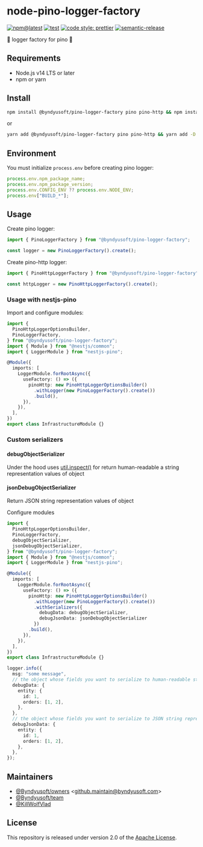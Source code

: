 # node-pino-logger-factory

[![npm@latest](https://img.shields.io/npm/v/@byndyusoft/pino-logger-factory/latest.svg)](https://www.npmjs.com/package/@byndyusoft/pino-logger-factory)
[![test](https://github.com/Byndyusoft/node-pino-logger-factory/actions/workflows/test.yaml/badge.svg?branch=master)](https://github.com/Byndyusoft/node-pino-logger-factory/actions/workflows/test.yaml)
[![code style: prettier](https://img.shields.io/badge/code_style-prettier-ff69b4.svg)](https://github.com/prettier/prettier)
[![semantic-release](https://img.shields.io/badge/%20%20%F0%9F%93%A6%F0%9F%9A%80-semantic--release-e10079.svg)](https://github.com/semantic-release/semantic-release)

:evergreen_tree: logger factory for pino :evergreen_tree:

## Requirements

- Node.js v14 LTS or later
- npm or yarn

## Install

```bash
npm install @byndyusoft/pino-logger-factory pino pino-http && npm install -D pino-pretty
```

or

```bash
yarn add @byndyusoft/pino-logger-factory pino pino-http && yarn add -D pino-pretty
```

## Environment

You must initialize `process.env` before creating pino logger:

```typescript
process.env.npm_package_name;
process.env.npm_package_version;
process.env.CONFIG_ENV ?? process.env.NODE_ENV;
process.env["BUILD_*"];
```

## Usage

Create pino logger:

```typescript
import { PinoLoggerFactory } from "@byndyusoft/pino-logger-factory";

const logger = new PinoLoggerFactory().create();
```

Create pino-http logger:

```typescript
import { PinoHttpLoggerFactory } from "@byndyusoft/pino-logger-factory";

const httpLogger = new PinoHttpLoggerFactory().create();
```

### Usage with nestjs-pino

Import and configure modules:

```typescript
import {
  PinoHttpLoggerOptionsBuilder,
  PinoLoggerFactory,
} from "@byndyusoft/pino-logger-factory";
import { Module } from "@nestjs/common";
import { LoggerModule } from "nestjs-pino";

@Module({
  imports: [
    LoggerModule.forRootAsync({
      useFactory: () => ({
        pinoHttp: new PinoHttpLoggerOptionsBuilder()
          .withLogger(new PinoLoggerFactory().create())
          .build(),
      }),
    }),
  ],
})
export class InfrastructureModule {}
```

### Custom serializers

#### debugObjectSerializer

Under the hood uses [util.inspect()](https://nodejs.org/api/util.html#utilinspectobject-options) for return human-readable a string representation values of object

#### jsonDebugObjectSerializer

Return JSON string representation values of object

Configure modules

```typescript
import {
  PinoHttpLoggerOptionsBuilder,
  PinoLoggerFactory,
  debugObjectSerializer,
  jsonDebugObjectSerializer,
} from "@byndyusoft/pino-logger-factory";
import { Module } from "@nestjs/common";
import { LoggerModule } from "nestjs-pino";

@Module({
  imports: [
    LoggerModule.forRootAsync({
      useFactory: () => ({
        pinoHttp: new PinoHttpLoggerOptionsBuilder()
          .withLogger(new PinoLoggerFactory().create())
          .withSerializers({
            debugData: debugObjectSerializer,
            debugJsonData: jsonDebugObjectSerializer
          })
        .build(),
      }),
    }),
  ],
})
export class InfrastructureModule {}
```

```typescript
logger.info({
  msg: "some message",
  // the object whose fields you want to serialize to human-readable string representation
  debugData: {
    entity: {
      id: 1,
      orders: [1, 2],
    },
  },
  // the object whose fields you want to serialize to JSON string representation
  debugJsonData: {
    entity: {
      id: 1,
      orders: [1, 2],
    },
  },
});
```

## Maintainers

- [@Byndyusoft/owners](https://github.com/orgs/Byndyusoft/teams/owners) <<github.maintain@byndyusoft.com>>
- [@Byndyusoft/team](https://github.com/orgs/Byndyusoft/teams/team)
- [@KillWolfVlad](https://github.com/KillWolfVlad)

## License

This repository is released under version 2.0 of the
[Apache License](https://www.apache.org/licenses/LICENSE-2.0).
